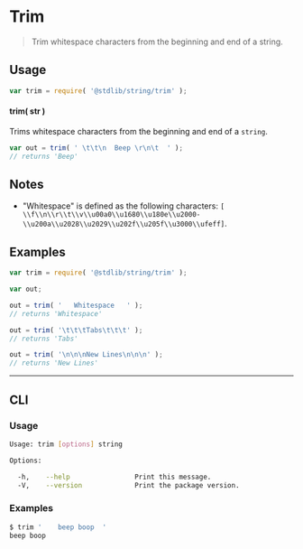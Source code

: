 # Trim

> Trim whitespace characters from the beginning and end of a string.

<section class="usage">

## Usage

``` javascript
var trim = require( '@stdlib/string/trim' );
```

#### trim( str )

Trims whitespace characters from the beginning and end of a `string`.

``` javascript
var out = trim( ' \t\t\n  Beep \r\n\t  ' );
// returns 'Beep'
```

</section>

<!-- /.usage -->


<section class="notes">

## Notes

* "Whitespace" is defined as the following characters: `[ \\f\\n\\r\\t\\v\\u00a0\\u1680\\u180e\\u2000-\\u200a\\u2028\\u2029\\u202f\\u205f\\u3000\\ufeff]`.

</section>

<!-- /.notes -->


<section class="examples">

## Examples

``` javascript
var trim = require( '@stdlib/string/trim' );

var out;

out = trim( '   Whitespace   ' );
// returns 'Whitespace'

out = trim( '\t\t\tTabs\t\t\t' );
// returns 'Tabs'

out = trim( '\n\n\nNew Lines\n\n\n' );
// returns 'New Lines'
```

</section>

<!-- /.examples -->


---

<section class="cli">

## CLI

<section class="usage">

### Usage

``` bash
Usage: trim [options] string

Options:

  -h,    --help                Print this message.
  -V,    --version             Print the package version.
```

</section>

<!-- /.usage -->


<section class="examples">

### Examples

``` bash
$ trim '    beep boop  '
beep boop
```

</section>

<!-- /.examples -->

</section>

<!-- /.cli -->


<section class="links">

</section>

<!-- /.links -->

